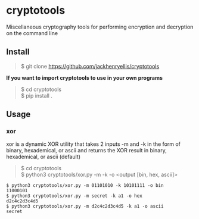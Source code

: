 # cryptotools
Miscellaneous cryptography tools for performing encryption and decryption on the command line

## Install
> $ git clone https://github.com/jackhenryellis/cryptotools  

**If you want to import cryptotools to use in your own programs**
> $ cd cryptotools  
> $ pip install .

## Usage

### xor
xor is a dynamic XOR utility that takes 2 inputs -m <message> and -k <key> in the form of binary, hexademical, or ascii and returns the XOR result in binary, hexademical, or ascii (default)
> $ cd cryptotools  
> $ python3 cryptotools/xor.py -m <message> -k <key> -o <output [bin, hex, ascii]>  
```
$ python3 cryptotools/xor.py -m 01101010 -k 10101111 -o bin
11000101
$ python3 cryptotools/xor.py -m secret -k a1 -o hex
d2c4c2d3c4d5
$ python3 cryptotools/xor.py -m d2c4c2d3c4d5 -k a1 -o ascii
secret
```
